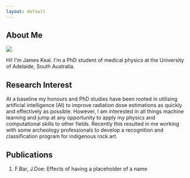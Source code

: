 ```yaml
---
layout: default
---
```


## About Me

<img class="profile-picture" src="https://avatars2.githubusercontent.com/u/2309403?s=300">

Hi! I'm James Keal.  I'm a PhD student of medical physics at the University of Adelaide, South Australia.

## Research Interest

At a baseline my honours and PhD studies have been rooted in utilising artificial intelligence (AI) to improve radiation dose estimations as quickly and effectively as possible.  However, I am interested in all things machine learning and jump at any opportunity to apply my physics and computational skills to other fields.  Recently this resulted in me working with some archeology professionals to develop a recognition and classification program for indigenous rock art.   

## Publications

1. F.Bar, J.Doe: Effects of having a placeholder of a name
